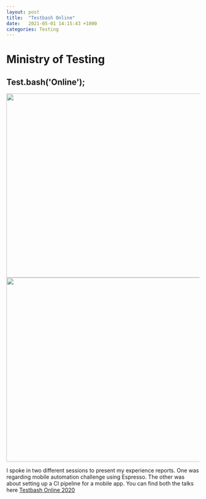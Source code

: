 ```yaml
---
layout: post
title:  "Testbash Online"
date:   2021-05-01 14:15:43 +1000
categories: Testing
---
```


# Ministry of Testing

## Test.bash('Online');

<img src="https://embed-ssl.wistia.com/deliveries/b0e3d79c2481239644c9b5586372f560.jpg?image_crop_resized=680x480" width="680" height="480">

<img src="https://embed-ssl.wistia.com/deliveries/e9b65c25202dc645128d4ec0a29cd62e.jpg?image_crop_resized=680x480" width="680" height="480">


I spoke in two different sessions to present my experience reports. One was regarding mobile automation challenge using Espresso. The other was about setting up a CI pipeline for a mobile app. You can find both the talks here [Testbash Online 2020](https://www.ministryoftesting.com/dojo/series/test-bash-online-2020)